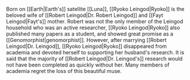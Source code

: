 Born on <span class="political-bodies-places">[[Earth|Earth's]]</span> satellite <span class="political-bodies-places">[[Luna]]</span>, <span class="people">[[Ryoko Leingod|Ryoko]]</span> is the beloved wife of <span class="people">[[Robert Leingod|Dr. Robert Leingod]]</span> and <span class="people">[[Fayt Leingod|Fayt's]]</span> mother.
Robert was not the only member of the Leingod household who was an active researcher, <span class="people">[[Ryoko Leingod|Ryoko]]</span> also published many papers as a student, and showed great promise as a <span class="miscellaneous">[[Genomorphist|genomorphist]]</span>.
However, after marrying <span class="people">[[Robert Leingod|Dr. Leingod]]</span>, <span class="people">[[Ryoko Leingod|Ryoko]]</span> disappeared from academia and devoted herself to supporting her husband's research.
It is said that the majority of <span class="people">[[Robert Leingod|Dr. Leingod's]]</span> research would not have been completed as quickly without her.  Many members of academia regret the loss of this beautiful muse.